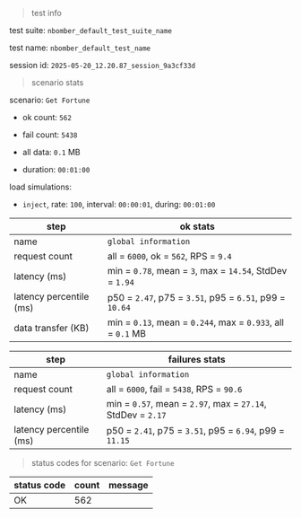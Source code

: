 > test info



test suite: `nbomber_default_test_suite_name`

test name: `nbomber_default_test_name`

session id: `2025-05-20_12.20.87_session_9a3cf33d`

> scenario stats



scenario: `Get Fortune`

  - ok count: `562`

  - fail count: `5438`

  - all data: `0.1` MB

  - duration: `00:01:00`

load simulations:

  - `inject`, rate: `100`, interval: `00:00:01`, during: `00:01:00`

|step|ok stats|
|---|---|
|name|`global information`|
|request count|all = `6000`, ok = `562`, RPS = `9.4`|
|latency (ms)|min = `0.78`, mean = `3`, max = `14.54`, StdDev = `1.94`|
|latency percentile (ms)|p50 = `2.47`, p75 = `3.51`, p95 = `6.51`, p99 = `10.64`|
|data transfer (KB)|min = `0.13`, mean = `0.244`, max = `0.933`, all = `0.1` MB|


|step|failures stats|
|---|---|
|name|`global information`|
|request count|all = `6000`, fail = `5438`, RPS = `90.6`|
|latency (ms)|min = `0.57`, mean = `2.97`, max = `27.14`, StdDev = `2.17`|
|latency percentile (ms)|p50 = `2.41`, p75 = `3.51`, p95 = `6.94`, p99 = `11.15`|


> status codes for scenario: `Get Fortune`



|status code|count|message|
|---|---|---|
|OK|562||


